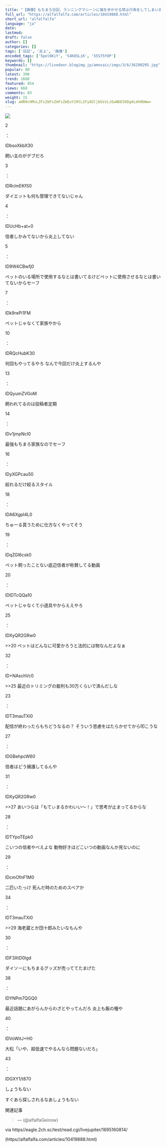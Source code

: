 ```yaml
---
title: "【画像】もちまろ日記、ランニングマシーンに猫を歩かせる禁止行為をしてしまい炎上 "
full_url: "https://alfalfalfa.com/articles/10419888.html"
short_url: "alfalfalfa"
language: "ja"
date: 
lastmod: 
draft: false
author: []
categories: []
tags: ['日記', '炎上', '画像']
encoded_tags: ['5pel6KiY', '54KO5LiK', '55S75YOP']
keywords: []
thumbnail: "https://livedoor.blogimg.jp/amosaic/imgs/3/6/36290295.jpg"
popular: 80
latest: 390
trend: 1668
featured: 954
views: 668
comments: 83
weight: 15
slug: aHR0cHMvL2FsZmFsZmFsZmEuY29tL2FydGljbGVzLzEwNDE5ODg4Lmh0bWw=
---
```


![](https://livedoor.blogimg.jp/amosaic/imgs/3/6/36290295.jpg)

<div><p class='res_info'><p class='res_num'>2</p>：<p class='res_name'></p><p class='res_matome'><p class='res_id'>IDbsoXkbX30</p></p></p> <p class='res_body'>飼い主のがデブだろ</p> <p class='res_info'><p class='res_num'>3</p>：<p class='res_name'></p><p class='res_matome'><p class='res_id'>IDRr/mEKfS0</p></p></p> <p class='res_body'>ダイエットも何も管理できてないじゃん</p> <p class='res_info'><p class='res_num'>4</p>：<p class='res_name'></p><p class='res_matome'><p class='res_id'>IDUcHb+at+0</p></p></p> <p class='res_body'>信者しかみてないから炎上してない</p> <p class='res_info'><p class='res_num'>5</p>：<p class='res_name'></p><p class='res_matome'><p class='res_id'>ID9W4CBwfj0</p></p></p> <p class='res_body'>ペットのいる場所で使用するなとは書いてるけどペットに使用させるなとは書いてないからセーフ</p> <p class='res_info'><p class='res_num'>7</p>：<p class='res_name'></p><p class='res_matome'><p class='res_id'>IDk9rePi1FM</p></p></p> <p class='res_body'>ペットじゃなくて家族やから</p> <p class='res_info'><p class='res_num'>10</p>：<p class='res_name'></p><p class='res_matome'><p class='res_id'>IDRQcHubK30</p></p></p> <p class='res_body'>何回もやってるやろ なんで今回だけ炎上するんや</p> <p class='res_info'><p class='res_num'>13</p>：<p class='res_name'></p><p class='res_matome'><p class='res_id'>IDQyumZVGoM</p></p></p> <p class='res_body'>飼われてるのは投稿者定期</p> <p class='res_info'><p class='res_num'>14</p>：<p class='res_name'></p><p class='res_matome'><p class='res_id'>IDv1jmpNcI0</p></p></p> <p class='res_body'>最強もちまろ家族なのでセーフ</p> <p class='res_info'><p class='res_num'>16</p>：<p class='res_name'></p><p class='res_matome'><p class='res_id'>IDyXGPcau50</p></p></p> <p class='in_ads'></p> <p>絞れるだけ絞るスタイル</p> <p class='res_info'><p class='res_num'>18</p>：<p class='res_name'></p><p class='res_matome'><p class='res_id'>IDA6Xgpl4L0</p></p></p> <p class='res_body'>ちゅーる貰うために仕方なくやってそう</p> <p class='res_info'><p class='res_num'>19</p>：<p class='res_name'></p><p class='res_matome'><p class='res_id'>IDqZGl6csk0</p></p></p> <p class='res_body'>ペット飼ったことない底辺信者が称賛してる動画</p> <p class='res_info'><p class='res_num'>20</p>：<p class='res_name'></p><p class='res_matome'><p class='res_id'>IDIDTcQQa10</p></p></p> <p class='res_body_r1'>ペットじゃなくて小道具やからええやろ</p> <p class='res_info'><p class='res_num'>25</p>：<p class='res_name'></p><p class='res_matome'><p class='res_id'>IDXyQR2GRw0</p></p></p> <p class='res_body_r2'>>>20 ペットはどんなに可愛かろうと法的には物なんだよなぁ</p> <p class='res_info'><p class='res_num'>32</p>：<p class='res_name'></p><p class='res_matome'><p class='res_id'>ID+NAschVc0</p></p></p> <p class='res_body_r2'>>>25 最近のトリミングの裁判も30万くらいで済んだしな</p> <p class='res_info'><p class='res_num'>23</p>：<p class='res_name'></p><p class='res_matome'><p class='res_id'>IDT3mauTXi0</p></p></p> <p class='res_body'>配信が終わったらもちどうなるの？ そういう思慮をはたらかせてから叩こうな</p> <p class='res_info'><p class='res_num'>27</p>：<p class='res_name'></p><p class='res_matome'><p class='res_id'>IDGBehpcW60</p></p></p> <p class='res_body_r1'>信者はどう擁護してるんや</p> <p class='res_info'><p class='res_num'>31</p>：<p class='res_name'></p><p class='res_matome'><p class='res_id'>IDXyQR2GRw0</p></p></p> <p class='res_body_r2'>>>27 あいつらは「もてぃまるかわいい～！」で思考が止まってるからな</p> <p class='res_info'><p class='res_num'>28</p>：<p class='res_name'></p><p class='res_matome'><p class='res_id'>IDTYpoTEpk0</p></p></p> <p class='res_body'>こいつの信者やべえよな 動物好きほどこいつの動画なんか見ないのに</p> <p class='res_info'><p class='res_num'>29</p>：<p class='res_name'></p><p class='res_matome'><p class='res_id'>IDcmOfnF1M0</p></p></p> <p class='res_body_r1'>二匹いたっけ 死んだ時のためのスペアか</p> <p class='res_info'><p class='res_num'>34</p>：<p class='res_name'></p><p class='res_matome'><p class='res_id'>IDT3mauTXi0</p></p></p> <p class='res_body_r2'>>>29 海老蔵とか団十郎みたいなもんや</p> <p class='res_info'><p class='res_num'>30</p>：<p class='res_name'></p><p class='res_matome'><p class='res_id'>IDF3XtD0lgd</p></p></p> <p class='res_body'>ダイソーにもちまるグッズが売っててたまげた</p> <p class='res_info'><p class='res_num'>38</p>：<p class='res_name'></p><p class='res_matome'><p class='res_id'>IDYNPm7QGQ0</p></p></p> <p class='res_body'>最近話題にあがらんからわざとやってんだろ 炎上も飯の種や</p> <p class='res_info'><p class='res_num'>40</p>：<p class='res_name'></p><p class='res_matome'><p class='res_id'>IDVoWitJ+H0</p></p></p> <p class='res_body'>大松「いや、超低速でやるんなら問題ないだろ」</p> <p class='res_info'><p class='res_num'>43</p>：<p class='res_name'></p><p class='res_matome'><p class='res_id'>IDGXY1/t870</p></p></p> しょうもない <p class='in_ads'></p> <p>すぐあら探しされるなあしょうもない</p> <p id='related-title'>関連記事</p> <p class='in_ads'></p><blockquote class='twitter-tweet'><p lang='und' dir='ltr'></p> — (@alfalfaGeinow) <a href='https//twitter.com/alfalfaGeinow/status/1704405542327005357/'></a></blockquote><p class='via'>via https//eagle.2ch.sc/test/read.cgi/livejupiter/1695160814/</p> </div>

(https//alfalfalfa.com/articles/10419888.html)

